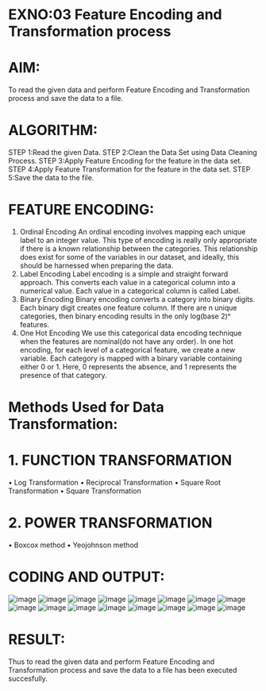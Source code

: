 
# EXNO:03  Feature Encoding and Transformation process

# AIM:
To read the given data and perform Feature Encoding and Transformation process and save the data to a file.

# ALGORITHM:
STEP 1:Read the given Data.
STEP 2:Clean the Data Set using Data Cleaning Process.
STEP 3:Apply Feature Encoding for the feature in the data set.
STEP 4:Apply Feature Transformation for the feature in the data set.
STEP 5:Save the data to the file.

# FEATURE ENCODING:
1. Ordinal Encoding
An ordinal encoding involves mapping each unique label to an integer value. This type of encoding is really only appropriate if there is a known relationship between the categories. This relationship does exist for some of the variables in our dataset, and ideally, this should be harnessed when preparing the data.
2. Label Encoding
Label encoding is a simple and straight forward approach. This converts each value in a categorical column into a numerical value. Each value in a categorical column is called Label.
3. Binary Encoding
Binary encoding converts a category into binary digits. Each binary digit creates one feature column. If there are n unique categories, then binary encoding results in the only log(base 2)ⁿ features.
4. One Hot Encoding
We use this categorical data encoding technique when the features are nominal(do not have any order). In one hot encoding, for each level of a categorical feature, we create a new variable. Each category is mapped with a binary variable containing either 0 or 1. Here, 0 represents the absence, and 1 represents the presence of that category.

# Methods Used for Data Transformation:
  # 1. FUNCTION TRANSFORMATION
• Log Transformation
• Reciprocal Transformation
• Square Root Transformation
• Square Transformation
  # 2. POWER TRANSFORMATION
• Boxcox method
• Yeojohnson method

# CODING AND OUTPUT:
  ![image](https://github.com/ShAkThI-9304/EXNO-3-DS/assets/118522870/8d96763b-aa93-480c-9b3a-510b76cdc249)
  ![image](https://github.com/ShAkThI-9304/EXNO-3-DS/assets/118522870/e55dbabb-cd58-4ad0-8383-dde2875e4bdc)
  ![image](https://github.com/ShAkThI-9304/EXNO-3-DS/assets/118522870/ed39f078-608c-4588-b7a4-e78e029a1dd9)
  ![image](https://github.com/ShAkThI-9304/EXNO-3-DS/assets/118522870/af0a8099-7f78-43fc-8cd0-79c6175ed00f)
  ![image](https://github.com/ShAkThI-9304/EXNO-3-DS/assets/118522870/6054ebaf-3b41-46a5-85d7-54f9ba2ad3d6)
  ![image](https://github.com/ShAkThI-9304/EXNO-3-DS/assets/118522870/00e37fa9-1cd9-431b-ac67-868140aaf161)
  ![image](https://github.com/ShAkThI-9304/EXNO-3-DS/assets/118522870/96638c4c-6fbd-4039-b27f-92df61ac6a00)
  ![image](https://github.com/ShAkThI-9304/EXNO-3-DS/assets/118522870/b04e56df-55ef-46c2-b97d-de0cf9f0263a)
  ![image](https://github.com/ShAkThI-9304/EXNO-3-DS/assets/118522870/69633033-5644-4148-8c23-943cfb8840e5)
  ![image](https://github.com/ShAkThI-9304/EXNO-3-DS/assets/118522870/19e1339a-0e44-43ad-8f9f-1e78c68635f8)
  ![image](https://github.com/ShAkThI-9304/EXNO-3-DS/assets/118522870/f6948ad2-dc45-47ed-8054-09d1a13a8f8a)
  ![image](https://github.com/ShAkThI-9304/EXNO-3-DS/assets/118522870/e3e6a5e4-225a-4ba5-a587-f73040d6955e)
  ![image](https://github.com/ShAkThI-9304/EXNO-3-DS/assets/118522870/d9d55c29-f762-427a-ad82-286ea1e4c2f7)
  ![image](https://github.com/ShAkThI-9304/EXNO-3-DS/assets/118522870/9a9824b9-5325-4a4f-9d04-75e685d9f2ab)
  ![image](https://github.com/ShAkThI-9304/EXNO-3-DS/assets/118522870/e22c80ef-4a11-450f-9e8a-167ccf24e6d7)
  ![image](https://github.com/ShAkThI-9304/EXNO-3-DS/assets/118522870/0ab4b2a4-e0a2-4bba-8661-a9143396a43c)

# RESULT:
Thus to read the given data and perform Feature Encoding and Transformation process and save the data to a file has been executed succesfully.
       

       
